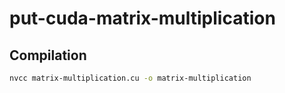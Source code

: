 # put-cuda-matrix-multiplication

## Compilation

```bash
nvcc matrix-multiplication.cu -o matrix-multiplication
```